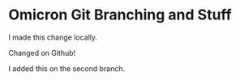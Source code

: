 # Omicron Git Branching and Stuff

I made this change locally.

Changed on Github!

I added this on the second branch.
